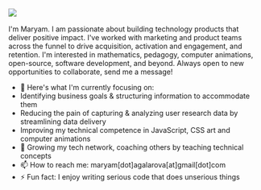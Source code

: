 ### <a><img src="https://dump.cy.md/6c736bfd11ded8cdc5e2bda009a6694a/colortext.svg"/></a>
   I'm Maryam. I am passionate about building technology products that deliver positive impact. I've worked with marketing and product teams across the funnel to drive acquisition, activation and engagement, and retention.
   I'm interested in mathematics, pedagogy, computer animations, open-source, software development, and beyond. Always open to new opportunities to collaborate, send me a message! 
- 🔭 Here's what I'm currently focusing on:
- Identifying business goals & structuring information to accommodate them
- Reducing the pain of capturing & analyzing user research data by streamlining data delivery
- Improving my technical competence in JavaScript, CSS art and computer animations
- 🌱 Growing my tech network, coaching others by teaching technical concepts
- 📫 How to reach me: maryam[dot]agalarova[at]gmail[dot]com
- ⚡ Fun fact: I enjoy writing serious code that does unserious things
